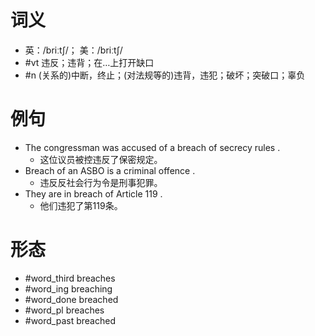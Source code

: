 # 词义
- 英：/briːtʃ/； 美：/briːtʃ/
- #vt 违反；违背；在…上打开缺口
- #n (关系的)中断，终止；(对法规等的)违背，违犯；破坏；突破口；辜负
# 例句
- The congressman was accused of a breach of secrecy rules .
	- 这位议员被控违反了保密规定。
- Breach of an ASBO is a criminal offence .
	- 违反反社会行为令是刑事犯罪。
- They are in breach of Article 119 .
	- 他们违犯了第119条。
# 形态
- #word_third breaches
- #word_ing breaching
- #word_done breached
- #word_pl breaches
- #word_past breached
